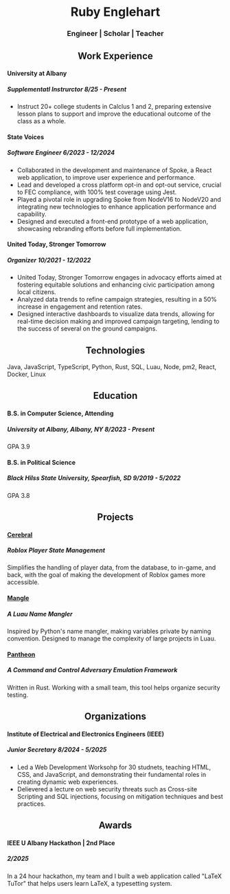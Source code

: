 <div align="center">

# Ruby Englehart
### Engineer | Scholar | Teacher
</div>

<div>
<div align="center">

## Work Experience
</div>

#### <b>University at Albany</b>
##### Supplementatl Instrurctor <i>8/25 - Present</i>
<ul>
<li>Instruct 20+ college students in Calclus 1 and 2, preparing extensive lesson plans to support and improve the educational outcome of the class as a whole.</li>
</ul>

#### <b>State Voices</b>
##### Software Engineer <i>6/2023 - 12/2024</i>
<ul>
<li>Collaborated in the development and maintenance of Spoke, a React web application, to improve user experience and performance.</li>
<li>Lead and developed a cross platform opt-in and opt-out service, crucial to FEC compliance, with 100% test coverage using Jest.</li>
<li>Played a pivotal role in upgrading Spoke from NodeV16 to NodeV20 and integrating new technologies to enhance application performance and capability.</li>
<li>Designed and executed a front-end prototype of a web application, showcasing rebranding efforts before full implementation.</li>
</ul>

#### <b>United Today, Stronger Tomorrow</b>
##### Organizer <i>10/2021 - 12/2022</i>
<ul>
<li>United Today, Stronger Tomorrow engages in advocacy efforts aimed at fostering equitable solutions and enhancing civic participation among local citizens.</li>
<li>Analyzed data trends to refine campaign strategies, resulting in a 50% increase in engagement and retention rates.</li>
<li>Designed interactive dashboards to visualize data trends, allowing for real-time decision making and improved campaign targeting, lending to the success of several on the ground campaigns.</li>
</ul>
</div>

<div>
<div align="center">

## Technologies
</div>
Java, JavaScript, TypeScript, Python, Rust, SQL, Luau, Node, pm2, React, Docker, Linux
</div>

<div>
<div align="center">

## Education
</div>

#### B.S. in Computer Science, Attending
##### University at Albany, Albany, NY <i>8/2023 - Present</i>
GPA 3.9

#### B.S. in Political Science
##### Black Hilss State University, Spearfish, SD <i>9/2019 - 5/2022</i>
GPA 3.8
</div>

<div>
<div align="center">

## Projects
</div>

#### <a href=https://github.com/CerebralLabs/cerebral>Cerebral</a>
##### Roblox Player State Management
Simplifies the handling of player data, from the database, to in-game, and back, with the goal of making the development of Roblox games more accessible.

#### <a href=https://github.com/CerebralLabs/mangle>Mangle</a>
##### A Luau Name Mangler
Inspired by Python's name mangler, making variables private by naming convention. Designed to manage the complexity of large projects in Luau.

#### <a href=https://github.com/coal-rock/Pantheon>Pantheon</a>
##### A Command and Control Adversary Emulation Framework 
Written in Rust. Working with a small team,  this tool helps organize security testing.
</div>

<div>
<div align="center">

## Organizations
</div>

#### Institute of Electrical and Electronics Engineers (IEEE)
##### Junior Secretary <i>8/2024 - 5/2025</i>
<ul>
<li>Led a Web Development Worksohp for 30 studnets, teaching HTML, CSS, and JavaScript, and demonstrating their fundamental roles in creating dynamic web experiences.</li>
<li>Delievered a lecture on web security threats such as Cross-site Scripting and SQL injections, focusing on mitigation techniques and best practices. </li>
</ul>
</div>

<div>
<div align="center">

## Awards
</div>

#### IEEE U Albany Hackathon | 2nd Place 
##### <i>2/2025</i>
In a 24 hour hackathon, my team and I built a web application called "LaTeX TuTor" that helps users learn LaTeX, a typesetting system.
</div>
